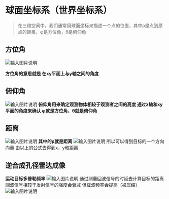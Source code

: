 ﻿# 球面坐标系（世界坐标系）

> 在三维空间中，我们通常用球面坐标来描述一个点的位置，其中p是点到原点的距离，φ是方位角，θ是俯仰角

## 方位角

![输入图片说明](/imgs/2024-11-13/RI6gks2fmuS0xSaI.png)

**方位角的意思就是 在xy平面上与y轴之间的角度**

## 俯仰角

![输入图片说明](/imgs/2024-11-13/ZKBNA32GsS32Qiw2.png)
**俯仰角用来确定观测物体相较于观测者之间的高度 通过z轴和xy平面的角度来确认 φ就是方位角、θ就是俯仰角**
## 距离
![输入图片说明](/imgs/2024-11-13/VWzyUqtmFSZxwvYx.png)
**其中的p就是距离**
![输入图片说明](/imgs/2024-11-13/pcqSueHaTutBrR6Q.png)
所以可以得到目标的一个方向向量 由以上的公式去得到x，y和距离
## 逆合成孔径雷达成像
**运动目标多普勒频率**
![输入图片说明](/imgs/2024-11-18/3c0774GtBI4tHbsW.png)
通过测量回波信号的时延去计算目标的距离
回波信号相较于发射信号的强度会衰减 但载波频率会提高（被压缩）
![输入图片说明](/imgs/2024-11-18/q9QyQhHPNLnM9Ubi.png)
